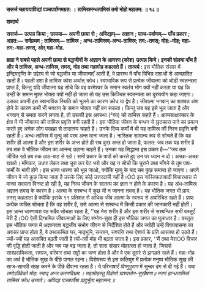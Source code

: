**ससर्ज च्छाययाविद्यां पञ्चपर्वाणमग्रत: ।** **तामिस्रमन्धतामिस्रं तमो मोहो महातम: ॥ १८॥** 

**शब्दार्थ** 

**ससर्ज—** **उत्पन्न किया** **; छायया—** **अपनी छाया से** **; अविद्याम्—** **अज्ञान** **; पञ्च-पर्वाणम्—** **पाँच प्रकार** **; अग्रत:—** **सर्वप्रथम** **; तामिस्रम्—** **तामिस्र** **; अन्ध-तामिस्रम्-अन्ध-तामिस्र; तम:-तमस्; मोह:-मोह; महा-तम:-महा-तमस्, ओर्** **महा-मोह.** 

**ब्रह्मा ने सबसे पहले अपनी छाया से बद्धजीवों के अज्ञान के आवरण (कोश)** **उत्पन्न किये। इनकी संलया पाँच है और ये तामिस्र, अन्ध-तामिस्र, तमस्, मोह तथा** **महामोह कहलाते हैं।** **तात्पर्य :** इस भौतिक संसार में इन्द्रियतृप्ति के उद्देश्य से जो बद्धजीव या जीवात्माएँ आती हैं, वे प्रारश्भ में पाँच विभिन्न दशाओं से आच्छादित रहती हैं। पहली दशा है तामिस्र कोश अर्थात् क्रोध। स्वाभाविक रूप से प्रत्येक जीवात्मा को थोड़ी स्वतन्त्रता प्राप्त है, किन्तु यदि जीवात्मा यह सोचे कि वह परमेश्वर के समान स्वतंत्र भोग क्यों नहीं करता या यह कि उन्हीं के समान मुक्त भोक्ता क्यों नहीं हो जाता तो यह उस किञ्चित स्वतन्त्रता का दुरुपयोग कहा जाएगा। उसका अपनी इस स्वाभाविक स्थिति को भूलने का कारण क्रोध या द्वेष है। जीवात्मा भगवान् का शाश्वत अंश होने के कारण कभी भी भगवान् के समान भोक्ता नहीं बन सकता। किन्तु जब यह इसे भूल जाता है और भगवान् से समता करने लगता है, तो उसकी इस अवस्था (²श्य) को तामिस्र कहते हैं। आत्मसाक्षात्कार के क्षेत्र में भी जीवात्मा की तामिस्र प्रवृत्ति बनी रहती है। इस भौतिक जीवन के बन्धन से छुटकारा पाने का प्रयत्न करते हुए अनेक लोग परब्रह्म से तादात्श्य चाहते हैं। उनके दिव्य कर्मों में भी यह तामिस्र की निश्न प्रवृत्ति बनी रहती है। अन्ध-तामिस्र में मृत्यु को परम अन्त माना जाता है। नास्तिक सामान्य रूप से सोचते हैं कि यह शरीर ही आत्मा है और इस शरीर के अन्त होते ही सब कुछ अन्त हो जाता है, फलत: जब तक यह शरीर है तब तक वे भौतिक जीवन का आनन्द उठाना चाहते हैं। उनका यह सिद्धान्त इस प्रकार है—''जब तक जीवित रहो तब तक ठाठ-बाट से रहो। सभी प्रकार के पापों को करते हुए उन पर ध्यान न दो। अच्छा-अच्छा खाओ। माँगकर, उधार लेकर तथा चुरा कर पेट भरो और यह न सोचो कि चुराने तथा माँगने से तुम पाप-कर्मों के भागी होगे। इस भ्रान्त धारणा को भूल जाओ, क्योंकि मृत्यु के बाद सब कुछ समाप्त हो जाएगा। अपने जीवन में जो कुछ किया जाता है उसके लिए कोई उत्तरदायी नहीं है।ÓÓ इस नास्तिकतावादी विचारधारा से मानव सवयता विनष्ट हो रही है, यह नित्य जीवन के सातत्य का ज्ञान न होने के कारण है। यह अंध-तामिस्र अज्ञान तमस् के कारण है। आत्मा के सश्बन्ध में कुछ भी न जानना तमस् है। यह भौतिक जगत भी प्राय: तमस् कहलाता है क्योंकि इसके ९९ प्रतिशत से अधिक जीव आत्मा के स्वरूप से अपरिचित रहते हैं। प्राय: प्रत्येक व्यक्ति सोचता है कि वह शरीर है, उसे आत्मा से सश्बन्ध में किसी प्रकार की जानकारी नहीं होती। इस भ्रान्त धारणावश वह सदैव सोचता रहता है, ''यह मेरा शरीर है और इस शरीर से सश्बन्धित सभी वस्तुएँ मेरी हैं।ÓÓ ऐसी दिग्भ्रमित जीवात्माओं के लिए संभोग-सुख ही इस भौतिक जगत का मूलाधार है। वस्तुत: इस भौतिक जगत में अज्ञानवश बद्धजीव संभोग जीवन से निर्देशित होते हैं और ज्योंही उन्हें विषयवासना का अवसर प्राप्त होता हैं, वे तथाकथित घर, मातृभूमि, सन्तान, सश्पत्ति तथा ऐश्वर्य के प्रति आसक्त हो उठते हैं। ज्यों-ज्यों यह आसक्ति बढ़ती जाती है त्यों-त्यों मोह भी बढ़ता जाता है। इस प्रकार, ''मैं तथा मेराÓÓ विचार की वृद्धि होती जाती है और जब यह बढ़ जाता है, तो सारा संसार मोहग्रस्त हो जाता है, जिससे साश्प्रदायिकता, समाज, परिवार तथा राष्ट्रों का जन्म होता है और वे एक दूसरे से झगड़ते रहते हैं। महा-मोह का अर्थ है भौतिक सुख के पीछे पागल रहना। विशेषरूप से इस कलियुग में प्रत्येक मनुष्य भौतिक सुख की साज-सामग्री संग्रह करने के पीछे दीवाना रहता है। ये परिभाषाएँ *विष्णुपुराण* में सुन्दर ढंग से दी गई हैं। यथा *तमोऽविवेको मोह: स्याद् अन्त:करणविभ्रम:।* *महामोहस्तु विज्ञेयो ग्राश्यभोग-सुखैषणा॥* *मरणं ह्यन्धतामिस्रं तामिस्रं क्रोध उच्यते।* *अविद्या पञ्चपर्वैषा प्रादुर्भूता महात्मन:॥*  